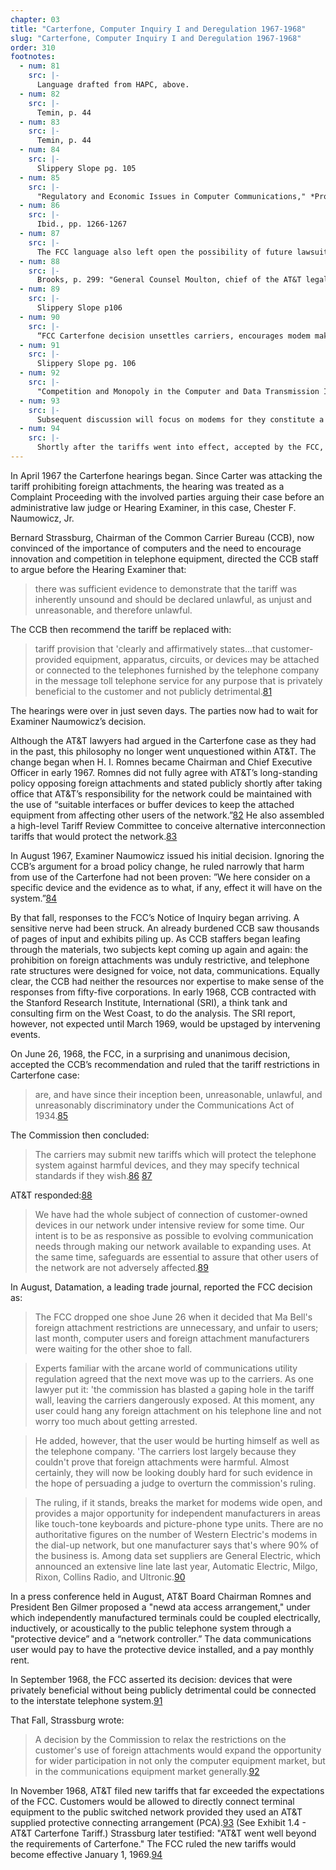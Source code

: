 ```yaml
---
chapter: 03
title: "Carterfone, Computer Inquiry I and Deregulation 1967-1968"
slug: "Carterfone, Computer Inquiry I and Deregulation 1967-1968"
order: 310
footnotes:
  - num: 81
    src: |-
      Language drafted from HAPC, above.
  - num: 82
    src: |- 
      Temin, p. 44  
  - num: 83
    src: |- 
      Temin, p. 44 
  - num: 84
    src: |-  
      Slippery Slope pg. 105 
  - num: 85
    src: |-
      "Regulatory and Economic Issues in Computer Communications," *Proceedings of the IEEE* vol. 60, November 1972., p. 1266 
  - num: 86
    src: |- 
      Ibid., pp. 1266-1267 
  - num: 87
    src: |- 
      The FCC language also left open the possibility of future lawsuits against the telephone companies: "has been unreasonable, discriminatory, and unlawful in the past." This matter is settled without suits. 
  - num: 88
    src: |-  
      Brooks, p. 299: "General Counsel Moulton, chief of the AT&T legal team that argued against the Carterfone decision, says of it, 'That’s one I’d rather forget,' and adds that it is a 'a fair question' whether AT&T could have headed off the far-reaching decision by amending its tariff in advance. Such a move, he concedes, would have required a revolution in thinking inside AT&T, which believed -- and indeed had long been encouraged to believe -- that the public consensus favored treating the telephone business in all its aspects as a regulated monopoly." 
  - num: 89
    src: |-
      Slippery Slope p106
  - num: 90
    src: |- 
      “FCC Carterfone decision unsettles carriers, encourages modem makers,” *Datamation*, August, 1968.
  - num: 91
    src: |- 
      Slippery Slope pg. 106 
  - num: 92
    src: |-
      "Competition and Monopoly in the Computer and Data Transmission Industries" Bernard Strassburg, *The Antitrust Bulletin*, Vol XIII Fall 1968, pgs 996-997 
  - num: 93
    src: |-
      Subsequent discussion will focus on modems for they constitute a key product of the first paradigm of computer communications -- data communications. 
  - num: 94
    src: |-  
      Shortly after the tariffs went into effect, accepted by the FCC, the parties to the Carterfone antitrust lawsuit settled out of court. Carter et. al received a reported $375,000; they had sued for $1,350,000. A little over a year later, Carter left his firm for consulting. Henck p. 107 
---
```


In April 1967 the Carterfone hearings began. Since Carter was attacking the tariff prohibiting foreign attachments, the hearing was treated as a Complaint Proceeding with the involved parties arguing their case before an administrative law judge or Hearing Examiner, in this case, Chester F. Naumowicz, Jr.

Bernard Strassburg, Chairman of the Common Carrier Bureau (CCB), now convinced of the importance of computers and the need to encourage innovation and competition in telephone equipment, directed the CCB staff to argue before the Hearing Examiner that:

>there was sufficient evidence to demonstrate that the tariff was inherently unsound and should be declared unlawful, as unjust and unreasonable, and therefore unlawful.

The CCB then recommend the tariff be replaced with:

>tariff provision that 'clearly and affirmatively states...that customer-provided equipment, apparatus, circuits, or devices may be attached or connected to the telephones furnished by the telephone company in the message toll telephone service for any purpose that is privately beneficial to the customer and not publicly detrimental.<a name="fnloc81" href="#fn81">81</a>

The hearings were over in just seven days. The parties now had to wait for Examiner Naumowicz’s decision.

Although the AT&T lawyers had argued in the Carterfone case as they had in the past, this philosophy no longer went unquestioned within AT&T. The change began when H. I. Romnes became Chairman and Chief Executive Officer in early 1967. Romnes did not fully agree with AT&T’s long-standing policy opposing foreign attachments and stated publicly shortly after taking office that AT&T’s responsibility for the network could be maintained with the use of “suitable interfaces or buffer devices to keep the attached equipment from affecting other users of the network.”<a name="fnloc82" href="#fn82">82</a> He also assembled a high-level Tariff Review Committee to conceive alternative interconnection tariffs that would protect the network.<a name="fnloc83" href="#fn83">83</a>

In August 1967, Examiner Naumowicz issued his initial decision. Ignoring the CCB’s argument for a broad policy change, he ruled narrowly that harm from use of the Carterfone had not been proven: ”We here consider on a specific device and the evidence as to what, if any, effect it will have on the system.”<a name="fnloc84" href="#fn84">84</a>

By that fall, responses to the FCC’s Notice of Inquiry began arriving. A sensitive nerve had been struck. An already burdened CCB saw thousands of pages of input and exhibits piling up. As CCB staffers began leafing through the materials, two subjects kept coming up again and again: the prohibition on foreign attachments was unduly restrictive, and telephone rate structures were designed for voice, not data, communications. Equally clear, the CCB had neither the resources nor expertise to make sense of the responses from fifty-five corporations. In early 1968, CCB contracted with the Stanford Research Institute, International (SRI), a think tank and consulting firm on the West Coast, to do the analysis. The SRI report, however, not expected until March 1969, would be upstaged by intervening events.

On June 26, 1968, the FCC, in a surprising and unanimous decision, accepted the CCB’s recommendation and ruled that the tariff restrictions in Carterfone case:

>are, and have since their inception been, unreasonable, unlawful, and unreasonably discriminatory under the Communications Act of 1934.<a name="fnloc85" href="#fn85">85</a>

The Commission then concluded:

>The carriers may submit new tariffs which will protect the telephone system against harmful devices, and they may specify technical standards if they wish.<a name="fnloc86" href="#fn86">86</a> <a name="fnloc87" href="#fn87">87</a>

AT&T responded:<a name="fnloc88" href="#fn88">88</a>

>We have had the whole subject of connection of customer-owned devices in our network under intensive review for some time. Our intent is to be as responsive as possible to evolving communication needs through making our network available to expanding uses. At the same time, safeguards are essential to assure that other users of the network are not adversely affected.<a name="fnloc89" href="#fn89">89</a>

In August, Datamation, a leading trade journal, reported the FCC decision as:

>The FCC dropped one shoe June 26 when it decided that Ma Bell's foreign attachment restrictions are unnecessary, and unfair to users; last month, computer users and foreign attachment manufacturers were waiting for the other shoe to fall.

>Experts familiar with the arcane world of communications utility regulation agreed that the next move was up to the carriers. As one lawyer put it: 'the commission has blasted a gaping hole in the tariff wall, leaving the carriers dangerously exposed. At this moment, any user could hang any foreign attachment on his telephone line and not worry too much about getting arrested.

>He added, however, that the user would be hurting himself as well as the telephone company. 'The carriers lost largely because they couldn't prove that foreign attachments were harmful. Almost certainly, they will now be looking doubly hard for such evidence in the hope of persuading a judge to overturn the commission's ruling.

>The ruling, if it stands, breaks the market for modems wide open, and provides a major opportunity for independent manufacturers in areas like touch-tone keyboards and picture-phone type units. There are no authoritative figures on the number of Western Electric's modems in the dial-up network, but one manufacturer says that's where 90% of the business is. Among data set suppliers are General Electric, which announced an extensive line late last year, Automatic Electric, Milgo, Rixon, Collins Radio, and Ultronic.<a name="fnloc90" href="#fn90">90</a>

In a press conference held in August, AT&T Board Chairman Romnes and President Ben Gilmer proposed a "newd ata access arrangement," under which independently manufactured terminals could be coupled electrically, inductively, or acoustically to the public telephone system through a "protective device” and a “network controller.” The data communications user would pay to have the protective device installed, and a pay monthly rent.

In September 1968, the FCC asserted its decision: devices that were privately beneficial without being publicly detrimental could be connected to the interstate telephone system.<a name="fnloc91" href="#fn91">91</a>

That Fall, Strassburg wrote:

>A decision by the Commission to relax the restrictions on the customer's use of foreign attachments would expand the opportunity for wider participation in not only the computer equipment market, but in the communications equipment market generally.<a name="fnloc92" href="#fn92">92</a>

In November 1968, AT&T filed new tariffs that far exceeded the expectations of the FCC. Customers would be allowed to directly connect terminal equipment to the public switched network provided they used an AT&T supplied protective connecting arrangement (PCA).<a name="fnloc93" href="#fn93">93</a> (See Exhibit 1.4 - AT&T Carterfone Tariff.) Strassburg later testified: "AT&T went well beyond the requirements of Carterfone." The FCC ruled the new tariffs would become effective January 1, 1969.<a name="fnloc94" href="#fn94">94</a>
